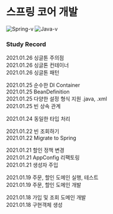 # 스프링 코어 개발

![Spring-v](https://img.shields.io/badge/Spring-v2.4.1-brightgreen)
![Java-v](https://img.shields.io/badge/Java-v11.0.8-blue)
### Study Record

2021.01.26 싱글톤 주의점<br>
2021.01.26 싱글톤 컨테이너<br>
2021.01.26 싱글톤 패턴

2021.01.25 순수한 DI Container<br>
2021.01.25 BeanDefinition<br>
2021.01.25 다양한 설정 형식 지원 .java, .xml<br>
2021.01.25 빈 상속 관계

2021.01.24 동일한 타입 처리

2021.01.22 빈 조회하기<br>
2021.01.22 Migrate to Spring

2021.01.21 할인 정책 변경<br>
2021.01.21 AppConfig 리팩토링<br>
2021.01.21 생성자 주입

2021.01.19 주문, 할인 도메인 실행, 테스트<br>
2021.01.19 주문, 할인 도메인 개발

2021.01.18 가입 및 조회 도메인 개발<br>
2021.01.18 구현객체 생성